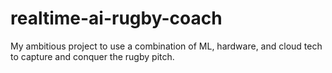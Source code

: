 # realtime-ai-rugby-coach
My ambitious project to use a combination of ML, hardware, and cloud tech to capture and conquer the rugby pitch.
